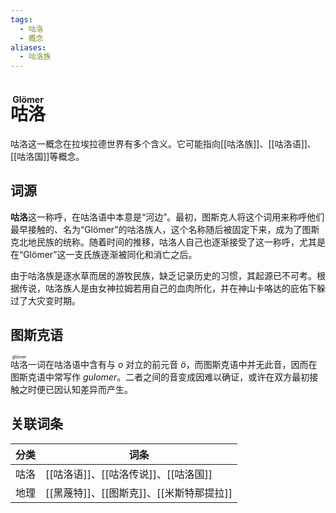 ```yaml
---
tags:
  - 咕洛
  - 概念
aliases:
  - 咕洛族
---
```

# <ruby>咕洛<rt>Glömer</rt></ruby>

咕洛这一概念在拉埃拉德世界有多个含义。它可能指向[[咕洛族]]、[[咕洛语]]、[[咕洛国]]等概念。

## 词源

**咕洛**这一称呼，在咕洛语中本意是“河边”。最初，图斯克人将这个词用来称呼他们最早接触的、名为“Glömer”的咕洛族人，这个名称随后被固定下来，成为了图斯克北地民族的统称。随着时间的推移，咕洛人自己也逐渐接受了这一称呼，尤其是在“Glömer”这一支氏族逐渐被同化和消亡之后。

由于咕洛族是逐水草而居的游牧民族，缺乏记录历史的习惯，其起源已不可考。根据传说，咕洛族人是由女神拉姆若用自己的血肉所化，并在神山卡咯达的庇佑下躲过了大灾变时期。

## 图斯克语

<ruby>咕洛<rt>glömer</rt></ruby>一词在咕洛语中含有与 _o_ 对立的前元音 _ö_，而图斯克语中并无此音，因而在图斯克语中常写作 _gulomer_。二者之间的音变成因难以确证，或许在双方最初接触之时便已因认知差异而产生。

## 关联词条

| 分类  | 词条                         |
| --- | -------------------------- |
| 咕洛  | [[咕洛语]]、[[咕洛传说]]、[[咕洛国]]   |
| 地理  | [[黑蔑特]]、[[图斯克]]、[[米斯特那提拉]] |

